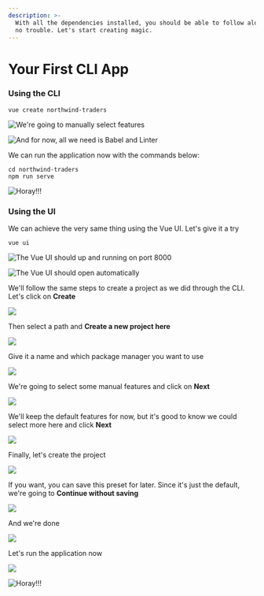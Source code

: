 ```yaml
---
description: >-
  With all the dependencies installed, you should be able to follow along with
  no trouble. Let's start creating magic.
---
```


# Your First CLI App

### Using the CLI

```text
vue create northwind-traders
```

![We&apos;re going to manually select features](../.gitbook/assets/vue-create.jpg)

![And for now, all we need is Babel and Linter](../.gitbook/assets/vue-create-options.jpg)

We can run the application now with the commands below:

```text
cd northwind-traders
npm run serve
```

![Horay!!!](../.gitbook/assets/npm-run-serve%20%281%29.jpg)

### Using the UI

We can achieve the very same thing using the Vue UI. Let's give it a try

```text
vue ui
```

![The Vue UI should up and running on port 8000](../.gitbook/assets/vue-ui-cmd.jpg)

![The Vue UI should open automatically](../.gitbook/assets/vue-ui.jpg)

We'll follow the same steps to create a project as we did through the CLI. Let's click on **Create**

![](../.gitbook/assets/vue-ui-create.jpg)

Then select a path and **Create a new project here**

![](../.gitbook/assets/vue-ui-create-1.jpg)

Give it a name and which package manager you want to use

![](../.gitbook/assets/vue-ui-create-2.jpg)

We're going to select some manual features and click on **Next**

![](../.gitbook/assets/vue-ui-create-3.jpg)

We'll keep the default features for now, but it's good to know we could select more here and click **Next**

![](../.gitbook/assets/vue-ui-create-4.jpg)

Finally, let's create the project

![](../.gitbook/assets/vue-ui-create-5.jpg)

If you want, you can save this preset for later. Since it's just the default, we're going to **Continue without saving**

![](../.gitbook/assets/vue-ui-create-6.jpg)

And we're done

![](../.gitbook/assets/vue-ui-create-7.jpg)

Let's run the application now

![](../.gitbook/assets/vue-ui-create-8.jpg)

![Horay!!! ](../.gitbook/assets/npm-run-serve.jpg)

